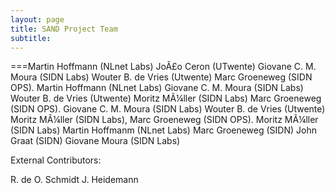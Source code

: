 ```yaml
---
layout: page
title: SAND Project Team
subtitle:  
---
```




===Martin Hoffmann (NLnet Labs)
JoÃ£o Ceron (UTwente)
Giovane C. M. Moura (SIDN Labs)
Wouter B. de Vries (Utwente)
Marc Groeneweg (SIDN OPS).
Martin Hoffmann (NLnet Labs)
Giovane C. M. Moura (SIDN Labs)
Wouter B. de Vries (Utwente)
Moritz MÃ¼ller (SIDN Labs)
Marc Groeneweg (SIDN OPS).
Giovane C. M. Moura (SIDN Labs)
Wouter B. de Vries (Utwente)
Moritz MÃ¼ller (SIDN Labs),
Marc Groeneweg (SIDN OPS).
Moritz MÃ¼ller (SIDN Labs)
Martin Hoffmanm (NLnet Labs)
Marc Groeneweg (SIDN)
John Graat (SIDN)
Giovane Moura (SIDN Labs)

External Contributors:

R. de O. Schmidt
J. Heidemann

